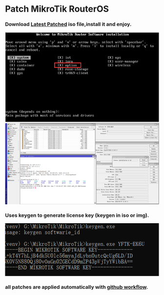 # Patch MikroTik RouterOS

### Download [Latest Patched](https://github.com/elseif/MikroTikPatch/releases/latest) iso file,install it and enjoy.

![](install.png)
![](routeros.png)

### Uses keygen to generate license key (keygen in iso or img).
![](keygen.png)
### all patches are applied automatically with [github workflow](https://github.com/elseif/MikroTikPatch/blob/main/.github/workflows/mikrotik_patch.yml).





